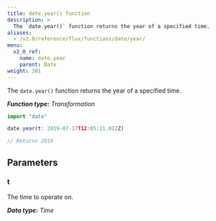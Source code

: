 ```yaml
---
title: date.year() function
description: >
  The `date.year()` function returns the year of a specified time.
aliases:
  - /v2.0/reference/flux/functions/date/year/
menu:
  v2_0_ref:
    name: date.year
    parent: Date
weight: 301
---
```


The `date.year()` function returns the year of a specified time.

_**Function type:** Transformation_  

```js
import "date"

date.year(t: 2019-07-17T12:05:21.012Z)

// Returns 2019
```

## Parameters

### t
The time to operate on.

_**Data type:** Time_
